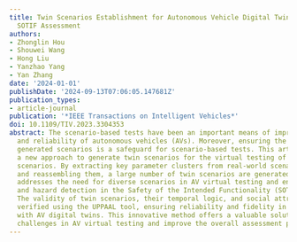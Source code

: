 ```yaml
---
title: Twin Scenarios Establishment for Autonomous Vehicle Digital Twin Empowered
  SOTIF Assessment
authors:
- Zhonglin Hou
- Shouwei Wang
- Hong Liu
- Yanzhao Yang
- Yan Zhang
date: '2024-01-01'
publishDate: '2024-09-13T07:06:05.147681Z'
publication_types:
- article-journal
publication: '*IEEE Transactions on Intelligent Vehicles*'
doi: 10.1109/TIV.2023.3304353
abstract: The scenario-based tests have been an important means of improving the safety
  and reliability of autonomous vehicles (AVs). Moreover, ensuring the fidelity of
  generated scenarios is a safeguard for scenario-based tests. This article presents
  a new approach to generate twin scenarios for the virtual testing of AVs using meta
  scenarios. By extracting key parameter clusters from real-world scenarios and redefining
  and reassembling them, a large number of twin scenarios are generated. This approach
  addresses the need for diverse scenarios in AV virtual testing and enhances efficiency
  and hazard detection in the Safety of the Intended Functionality (SOTIF) assessment.
  The validity of twin scenarios, their temporal logic, and social attributes are
  verified using the UPPAAL tool, ensuring reliability and fidelity in virtual testing
  with AV digital twins. This innovative method offers a valuable solution to address
  challenges in AV virtual testing and improve the overall assessment process.
---
```

